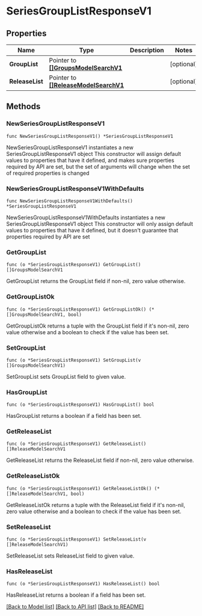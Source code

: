 # SeriesGroupListResponseV1

## Properties

Name | Type | Description | Notes
------------ | ------------- | ------------- | -------------
**GroupList** | Pointer to [**[]GroupsModelSearchV1**](GroupsModelSearchV1.md) |  | [optional] 
**ReleaseList** | Pointer to [**[]ReleaseModelSearchV1**](ReleaseModelSearchV1.md) |  | [optional] 

## Methods

### NewSeriesGroupListResponseV1

`func NewSeriesGroupListResponseV1() *SeriesGroupListResponseV1`

NewSeriesGroupListResponseV1 instantiates a new SeriesGroupListResponseV1 object
This constructor will assign default values to properties that have it defined,
and makes sure properties required by API are set, but the set of arguments
will change when the set of required properties is changed

### NewSeriesGroupListResponseV1WithDefaults

`func NewSeriesGroupListResponseV1WithDefaults() *SeriesGroupListResponseV1`

NewSeriesGroupListResponseV1WithDefaults instantiates a new SeriesGroupListResponseV1 object
This constructor will only assign default values to properties that have it defined,
but it doesn't guarantee that properties required by API are set

### GetGroupList

`func (o *SeriesGroupListResponseV1) GetGroupList() []GroupsModelSearchV1`

GetGroupList returns the GroupList field if non-nil, zero value otherwise.

### GetGroupListOk

`func (o *SeriesGroupListResponseV1) GetGroupListOk() (*[]GroupsModelSearchV1, bool)`

GetGroupListOk returns a tuple with the GroupList field if it's non-nil, zero value otherwise
and a boolean to check if the value has been set.

### SetGroupList

`func (o *SeriesGroupListResponseV1) SetGroupList(v []GroupsModelSearchV1)`

SetGroupList sets GroupList field to given value.

### HasGroupList

`func (o *SeriesGroupListResponseV1) HasGroupList() bool`

HasGroupList returns a boolean if a field has been set.

### GetReleaseList

`func (o *SeriesGroupListResponseV1) GetReleaseList() []ReleaseModelSearchV1`

GetReleaseList returns the ReleaseList field if non-nil, zero value otherwise.

### GetReleaseListOk

`func (o *SeriesGroupListResponseV1) GetReleaseListOk() (*[]ReleaseModelSearchV1, bool)`

GetReleaseListOk returns a tuple with the ReleaseList field if it's non-nil, zero value otherwise
and a boolean to check if the value has been set.

### SetReleaseList

`func (o *SeriesGroupListResponseV1) SetReleaseList(v []ReleaseModelSearchV1)`

SetReleaseList sets ReleaseList field to given value.

### HasReleaseList

`func (o *SeriesGroupListResponseV1) HasReleaseList() bool`

HasReleaseList returns a boolean if a field has been set.


[[Back to Model list]](../README.md#documentation-for-models) [[Back to API list]](../README.md#documentation-for-api-endpoints) [[Back to README]](../README.md)


